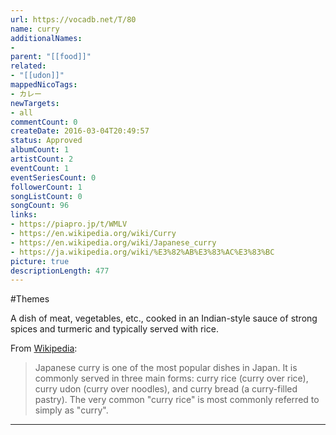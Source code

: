 ```yaml
---
url: https://vocadb.net/T/80
name: curry
additionalNames: 
- 
parent: "[[food]]"
related:
- "[[udon]]"
mappedNicoTags:
- カレー
newTargets:
- all
commentCount: 0
createDate: 2016-03-04T20:49:57
status: Approved
albumCount: 1
artistCount: 2
eventCount: 1
eventSeriesCount: 0
followerCount: 1
songListCount: 0
songCount: 96
links: 
- https://piapro.jp/t/WMLV
- https://en.wikipedia.org/wiki/Curry
- https://en.wikipedia.org/wiki/Japanese_curry
- https://ja.wikipedia.org/wiki/%E3%82%AB%E3%83%AC%E3%83%BC
picture: true
descriptionLength: 477
---
```


#Themes

A dish of meat, vegetables, etc., cooked in an Indian-style sauce of strong spices and turmeric and typically served with rice.

From [Wikipedia](https://en.wikipedia.org/wiki/Japanese_curry):

>Japanese curry is one of the most popular dishes in Japan. It is commonly served in three main forms: curry rice (curry over rice), curry udon (curry over noodles), and curry bread (a curry-filled pastry). The very common "curry rice" is most commonly referred to simply as "curry".

---

